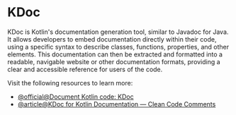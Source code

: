 # KDoc

KDoc is Kotlin's documentation generation tool, similar to Javadoc for Java. It allows developers to embed documentation directly within their code, using a specific syntax to describe classes, functions, properties, and other elements. This documentation can then be extracted and formatted into a readable, navigable website or other documentation formats, providing a clear and accessible reference for users of the code.

Visit the following resources to learn more:

- [@official@Document Kotlin code: KDoc](https://kotlinlang.org/docs/kotlin-doc.html)
- [@article@KDoc for Kotlin Documentation — Clean Code Comments](https://nameisjayant.medium.com/kdoc-for-kotlin-documentation-clean-code-comments-bfcec73ad237)